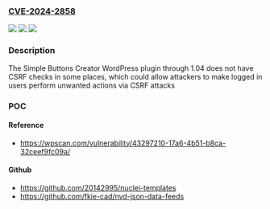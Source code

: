### [CVE-2024-2858](https://cve.mitre.org/cgi-bin/cvename.cgi?name=CVE-2024-2858)
![](https://img.shields.io/static/v1?label=Product&message=Simple%20Buttons%20Creator&color=blue)
![](https://img.shields.io/static/v1?label=Version&message=n%2Fa&color=blue)
![](https://img.shields.io/static/v1?label=Vulnerability&message=CWE-352%20Cross-Site%20Request%20Forgery%20(CSRF)&color=brighgreen)

### Description

The Simple Buttons Creator WordPress plugin through 1.04 does not have CSRF checks in some places, which could allow attackers to make logged in users perform unwanted actions via CSRF attacks

### POC

#### Reference
- https://wpscan.com/vulnerability/43297210-17a6-4b51-b8ca-32ceef9fc09a/

#### Github
- https://github.com/20142995/nuclei-templates
- https://github.com/fkie-cad/nvd-json-data-feeds

